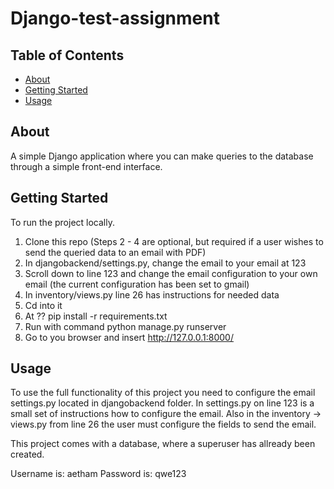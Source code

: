 # Django-test-assignment

## Table of Contents
+ [About](#about)
+ [Getting Started](#getting_started)
+ [Usage](#usage)

## About <a name = "about"></a>
A simple Django application where you can make queries to the database through a simple front-end interface.


## Getting Started <a name = "getting_started"></a>
To run the project locally.
1. Clone this repo
(Steps 2 - 4 are optional, but required if a user wishes to send the queried data to an email with PDF)
2. In djangobackend/settings.py, change the email to your email at 123
3. Scroll down to line 123 and change the email configuration to your own email (the current configuration has been set to gmail)
4. In inventory/views.py line 26 has instructions for needed data
5. Cd into it
6. At ?? pip install -r requirements.txt
7. Run with command python manage.py runserver
8. Go to you browser and insert http://127.0.0.1:8000/

## Usage <a name = "usage"></a>
To use the full functionality of this project you need to configure the email settings.py located in djangobackend folder.
In settings.py on line 123 is a small set of instructions how to configure the email.
Also in the inventory -> views.py from line 26 the user must configure the fields to send the email.

This project comes with a database, where a superuser has allready been created.

Username is: aetham
Password is: qwe123
